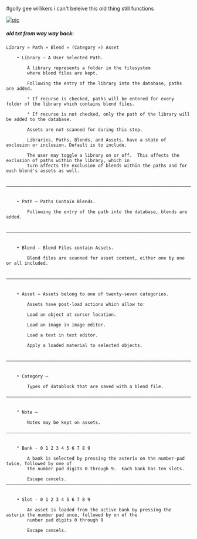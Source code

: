 #golly gee willikers i can't beleive this old thing still functions

[![pic](https://i.vimeocdn.com/video/604702475.jpg)](https://vimeo.com/193113619)

##### old txt from way way back:

    Library » Path » Blend » (Category ») Asset

        • Library – A User Selected Path.

            A library represents a folder in the filesystem
            where blend files are kept.

            Following the entry of the library into the database, paths are added.

            ° If recurse is checked, paths will be entered for every folder of the library which contains blend files.
            
            ° If recurse is not checked, only the path of the library will be added to the database.

            Assets are not scanned for during this step.
            
            Libraries, Paths, Blends, and Assets, have a state of exclusion or inclusion. Default is to include.

            The user may toggle a library on or off.  This affects the exclusion of paths within the library, which in
            turn affects the exclusion of blends within the paths and for each blend's assets as well.


    ——————————————————————————————————————————————————————————————————————————————————————————————————————————————————


        • Path – Paths Contain Blends.

            Following the entry of the path into the database, blends are added.


    ——————————————————————————————————————————————————————————————————————————————————————————————————————————————————


        • Blend – Blend Files contain Assets. 

            Blend files are scanned for asset content, either one by one or all included.
            

    ——————————————————————————————————————————————————————————————————————————————————————————————————————————————————


        • Asset – Assets belong to one of twenty-seven categories.
            
            Assets have post-load actions which allow to:

            Load an object at cursor location.

            Load an image in image editor.

            Load a text in text editor.

            Apply a loaded material to selected objects.


    ——————————————————————————————————————————————————————————————————————————————————————————————————————————————————


        • Category –

            Types of datablock that are saved with a blend file.

    ——————————————————————————————————————————————————————————————————————————————————————————————————————————————————


        ° Note –

            Notes may be kept on assets.

    ——————————————————————————————————————————————————————————————————————————————————————————————————————————————————


        ° Bank - 0 1 2 3 4 5 6 7 8 9 

            A bank is selected by pressing the asterix on the number-pad twice, followed by one of
            the number pad digits 0 through 9.  Each bank has ten slots.

            Escape cancels.
    ——————————————————————————————————————————————————————————————————————————————————————————————————————————————————


        • Slot - 0 1 2 3 4 5 6 7 8 9
            
            An asset is loaded from the active bank by pressing the asterix the number pad once, followed by on of the
            number pad digits 0 through 9

            Escape cancels.
